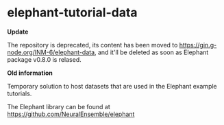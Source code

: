 # elephant-tutorial-data

**Update**

The repository is deprecated, its content has been moved to https://gin.g-node.org/INM-6/elephant-data, and it'll be deleted as soon as Elephant package v0.8.0 is relased.

**Old information**

Temporary solution to host datasets that are used in the Elephant example tutorials.

The Elephant library can be found at https://github.com/NeuralEnsemble/elephant

